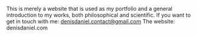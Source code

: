 This is merely a website that is used as my portfolio and a general introduction to my works, both philosophical and scientific.
If you want to get in touch with me: denisdaniel.contact@gmail.com
The website: denisdaniel.com
